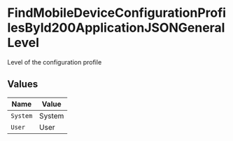 # FindMobileDeviceConfigurationProfilesById200ApplicationJSONGeneralLevel

Level of the configuration profile


## Values

| Name     | Value    |
| -------- | -------- |
| `System` | System   |
| `User`   | User     |